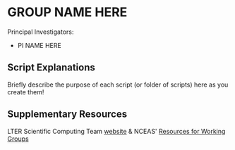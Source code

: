 # GROUP NAME HERE

Principal Investigators:
- PI NAME HERE

## Script Explanations

Briefly describe the purpose of each script (or folder of scripts) here as you create them!

## Supplementary Resources

LTER Scientific Computing Team [website](https://lter.github.io/scicomp/) & NCEAS' [Resources for Working Groups](https://www.nceas.ucsb.edu/working-group-resources)
